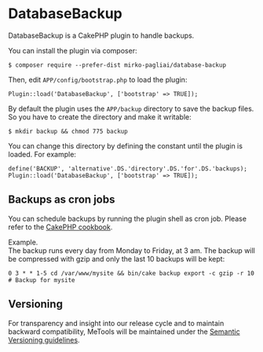 # DatabaseBackup
DatabaseBackup is a CakePHP plugin to handle backups.

You can install the plugin via composer:

    $ composer require --prefer-dist mirko-pagliai/database-backup
    
Then, edit `APP/config/bootstrap.php` to load the plugin:

    Plugin::load('DatabaseBackup', ['bootstrap' => TRUE]);
    
By default the plugin uses the `APP/backup` directory to save the backup files.  
So you have to create the directory and make it writable:

    $ mkdir backup && chmod 775 backup

You can change this directory by defining the constant until the plugin is loaded. For example:

    define('BACKUP', 'alternative'.DS.'directory'.DS.'for'.DS.'backups);
    Plugin::load('DatabaseBackup', ['bootstrap' => TRUE]);

## Backups as cron jobs
You can schedule backups by running the plugin shell as cron job. Please refer to the [CakePHP cookbook](http://book.cakephp.org/3.0/en/console-and-shells/cron-jobs.html).

Example.  
The backup runs every day from Monday to Friday, at 3 am. The backup will be compressed with gzip and only the last 10 backups will be kept:

    0 3 * * 1-5 cd /var/www/mysite && bin/cake backup export -c gzip -r 10 # Backup for mysite


## Versioning
For transparency and insight into our release cycle and to maintain backward compatibility, 
MeTools will be maintained under the [Semantic Versioning guidelines](http://semver.org).
